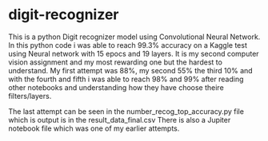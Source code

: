 # digit-recognizer
This is a python Digit recognizer model using Convolutional Neural Network.
In this python code i was able to reach 99.3% accuracy on a Kaggle test using Neural network with 15 epocs and 19 layers.
It is my second computer vision assignment and my most rewarding one but the hardest to understand.
My first attempt was 88%, my second 55% the third 10% and with the fourth and fifth i was able to reach 98% and 99% after reading other notebooks and understanding how they have choose theire filters/layers.

The last attempt can be seen in the number_recog_top_accuracy.py file which is output is in the result_data_final.csv
There is also a Jupiter notebook file which was one of my earlier attempts.
